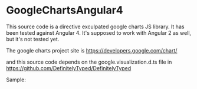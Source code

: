 # GoogleChartsAngular4

This source code is a directive exculpated google charts JS library. It has been tested against Angular 4. It's supposed to work with Angular 2 as well, but it's not tested yet.

The google charts project site is https://developers.google.com/chart/

and this source code depends on the google.visualization.d.ts file in https://github.com/DefinitelyTyped/DefinitelyTyped

Sample:
<div [dataTable]="gauge_ChartData" [options]="gauge_ChartOptions" chartType="Gauge" googleChart></div>

